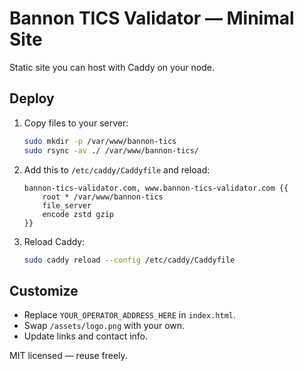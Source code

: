 
# Bannon TICS Validator — Minimal Site

Static site you can host with Caddy on your node.

## Deploy

1. Copy files to your server:
   ```bash
   sudo mkdir -p /var/www/bannon-tics
   sudo rsync -av ./ /var/www/bannon-tics/
   ```

2. Add this to `/etc/caddy/Caddyfile` and reload:
   ```caddyfile
   bannon-tics-validator.com, www.bannon-tics-validator.com {{
       root * /var/www/bannon-tics
       file_server
       encode zstd gzip
   }}
   ```

3. Reload Caddy:
   ```bash
   sudo caddy reload --config /etc/caddy/Caddyfile
   ```

## Customize
- Replace `YOUR_OPERATOR_ADDRESS_HERE` in `index.html`.
- Swap `/assets/logo.png` with your own.
- Update links and contact info.

MIT licensed — reuse freely.
